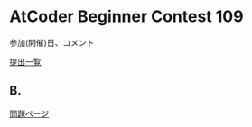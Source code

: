 # AtCoder Beginner Contest 109

参加(開催)日、コメント

[提出一覧](https://beta.atcoder.jp/contests/abc109/submissions/me)

## B.

[問題ページ](https://beta.atcoder.jp/contests/abc109/tasks/abc109_b)

